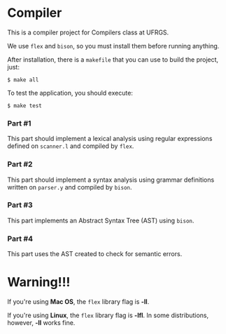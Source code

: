 # Compiler
This is a compiler project for Compilers class at UFRGS.

We use `flex` and `bison`, so you must install them before running anything.

After installation, there is a `makefile` that you can use to build the project, just:

```
$ make all
```

To test the application, you should execute:
```
$ make test
```

### Part \#1
This part should implement a lexical analysis using regular expressions defined on `scanner.l` and compiled by `flex`.

### Part \#2
This part should implement a syntax analysis using grammar definitions written on `parser.y` and compiled by `bison`.

### Part \#3
This part implements an Abstract Syntax Tree (AST) using `bison`. 

### Part \#4
This part uses the AST created to check for semantic errors.

# Warning!!!
If you're using **Mac OS**, the `flex` library flag is **-ll**.

If you're using **Linux**, the `flex` library flag is **-lfl**. 
In some distributions, however, **-ll** works fine.